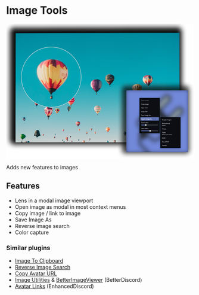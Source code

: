 # Image Tools

<img src="preview/image0.png" width="700px" align="center" alt="Image Tools Preview">

Adds new features to images

## Features
- Lens in a modal image viewport
- Open image as modal in most context menus
- Copy image / link to image
- Save Image As
- Reverse image search
- Color capture

### Similar plugins
- [Image To Clipboard](https://github.com/Sidemen19/image-to-clipboard)
- [Reverse Image Search](https://github.com/lorencerri/powercord-reverse-image-search)
- [Copy Avatar URL](https://github.com/21Joakim/copy-avatar-url)
- [Image Utilities](https://github.com/mwittrien/BetterDiscordAddons/tree/master/Plugins/ImageUtilities) & [BetterImageViewer](https://github.com/1Lighty/BetterDiscordPlugins/tree/master/Plugins/BetterImageViewer) (BetterDiscord)
- [Avatar Links](https://github.com/joe27g/EnhancedDiscord/blob/master/plugins/avatar_links.js) (EnhancedDiscord)
